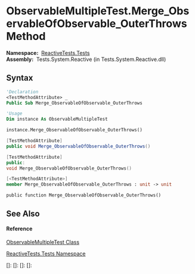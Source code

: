 # ObservableMultipleTest.Merge\_ObservableOfObservable\_OuterThrows Method

**Namespace:**  [ReactiveTests.Tests](ReactiveTests.Tests\ReactiveTests.Tests.md)  
**Assembly:**  Tests.System.Reactive (in Tests.System.Reactive.dll)

## Syntax

```vb
'Declaration
<TestMethodAttribute> _
Public Sub Merge_ObservableOfObservable_OuterThrows
```

```vb
'Usage
Dim instance As ObservableMultipleTest

instance.Merge_ObservableOfObservable_OuterThrows()
```

```csharp
[TestMethodAttribute]
public void Merge_ObservableOfObservable_OuterThrows()
```

```c++
[TestMethodAttribute]
public:
void Merge_ObservableOfObservable_OuterThrows()
```

```fsharp
[<TestMethodAttribute>]
member Merge_ObservableOfObservable_OuterThrows : unit -> unit 
```

```jscript
public function Merge_ObservableOfObservable_OuterThrows()
```

## See Also

#### Reference

[ObservableMultipleTest Class](ObservableMultipleTest\ObservableMultipleTest.md)

[ReactiveTests.Tests Namespace](ReactiveTests.Tests\ReactiveTests.Tests.md)

[]: 
[]: 
[]: 
[]: 